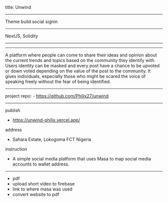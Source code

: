 title: Unwind

---

Theme build social signin

---

NextJS, Solidity

---

---

A platform where people can come to share their ideas and opinion about the current trends and topics based on the community they identify with. Users identity can be masked and every post have a chance to be upvoted or down voted depending on the value of the post to the community. It gives individuals, especially those who might be scared the voice of speaking freely without the fear of being identified.

---

project repo: - https://github.com/Philix27/unwind

---

publish

- https://unwind-philix.vercel.app/

address

- Sahara Estate, Lokogoma FCT Nigeria

instruction

- A simple social media platform that uses Masa to map social media accounts to wallet address.

---

- pdf
- upload short video to firebase
- link to where masa was used
- convert website to pdf
